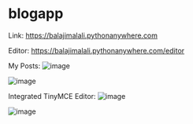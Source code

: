 # blogapp

Link: https://balajimalali.pythonanywhere.com

Editor: https://balajimalali.pythonanywhere.com/editor

My Posts:
![image](https://github.com/user-attachments/assets/b549704e-caed-4f28-9a03-45d5d2382214)
<br />




![image](https://github.com/user-attachments/assets/87ae21ae-50b4-416b-a2de-620ee20169b4)
<br />




Integrated TinyMCE Editor:
![image](https://github.com/user-attachments/assets/27ac1b59-d3b6-4d21-98d7-bda9c69caacb)
<br />



![image](https://github.com/user-attachments/assets/d19eedb4-346d-4e72-b477-6c949d7d3e72)


